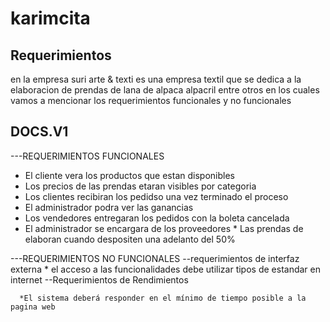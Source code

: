 # karimcita
## Requerimientos
en la empresa suri arte & texti es una empresa textil que se dedica a la elaboracion de prendas de lana de alpaca alpacril entre otros en los cuales vamos a mencionar los requerimientos funcionales  y no funcionales

## DOCS.V1
---REQUERIMIENTOS FUNCIONALES
 * El cliente vera los productos que estan disponibles
 * Los precios de las prendas etaran visibles por categoria 
 * Los clientes recibiran los pedidso una vez terminado el proceso
 * El administrador podra ver las ganancias 
 * Los vendedores entregaran los pedidos con la boleta cancelada 
 * El administrador se encargara de los proveedores * Las prendas de elaboran cuando despositen una adelanto del 50% 

---REQUERIMIENTOS NO FUNCIONALES
    --requerimientos de interfaz externa 
      * el acceso a las funcionalidades debe utilizar tipos de estandar en internet --Requerimientos de Rendimientos

      *El sistema deberá responder en el mínimo de tiempo posible a la pagina web 
